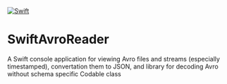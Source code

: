 [![Swift](https://github.com/STCData/SwiftAvroReader/actions/workflows/swift.yml/badge.svg)](https://github.com/STCData/SwiftAvroReader/actions/workflows/swift.yml)

# SwiftAvroReader
A Swift console application for viewing Avro files and streams (especially timestamped), convertation them to JSON, and library for decoding Avro without schema specific Codable class
